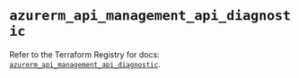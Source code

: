 # `azurerm_api_management_api_diagnostic`

Refer to the Terraform Registry for docs: [`azurerm_api_management_api_diagnostic`](https://registry.terraform.io/providers/hashicorp/azurerm/4.45.0/docs/resources/api_management_api_diagnostic).
